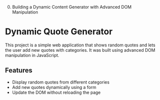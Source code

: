 0. Building a Dynamic Content Generator with Advanced DOM Manipulation
# Dynamic Quote Generator

This project is a simple web application that shows random quotes and lets the user add new quotes with categories. It was built using advanced DOM manipulation in JavaScript.

## Features
- Display random quotes from different categories
- Add new quotes dynamically using a form
- Update the DOM without reloading the page
